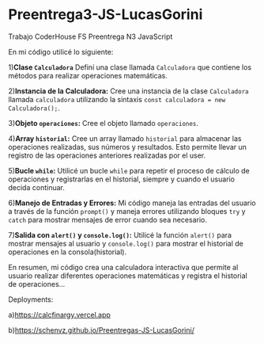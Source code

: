 # Preentrega3-JS-LucasGorini
Trabajo CoderHouse FS Preentrega N3 JavaScript

En mi código utilicé lo siguiente:

1)**Clase `Calculadora`**
   Definí una clase llamada `Calculadora` que contiene los métodos para realizar operaciones matemáticas.
   
2)**Instancia de la Calculadora:**
   Cree una instancia de la clase `Calculadora` llamada `calculadora` utilizando la sintaxis `const calculadora = new Calculadora();`.
   
3)**Objeto `operaciones`:**
   Cree el objeto llamado `operaciones`.
   
4)**Array `historial`:**
   Cree un array llamado `historial` para almacenar las operaciones realizadas, sus números y resultados. Esto permite llevar un registro de las operaciones anteriores realizadas por el user.
   
5)**Bucle `while`:**
   Utilicé un bucle `while` para repetir el proceso de cálculo de operaciones y registrarlas en el historial, siempre y cuando el usuario decida continuar.
   
6)**Manejo de Entradas y Errores:**
   Mi código maneja las entradas del usuario a través de la función `prompt()` y maneja errores utilizando bloques `try` y `catch` para mostrar mensajes de error cuando sea necesario.
   
7)**Salida con `alert()` y `console.log()`:**
   Utilicé la función `alert()` para mostrar mensajes al usuario y `console.log()` para mostrar el historial de operaciones en la consola(historial).
   

En resumen, mi código crea una calculadora interactiva que permite al usuario realizar diferentes operaciones matemáticas y registra el historial de operaciones...


Deployments:       


a)https://calcfinargy.vercel.app

b)https://schenvz.github.io/Preentregas-JS-LucasGorini/
